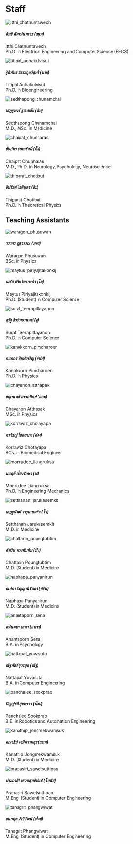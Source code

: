# Staff

<div class="row row-cols-1 row-cols-md-3 g-4">
<div class="col">
    <div class="card h-100">
        <img src="https://github.com/ichatnun/brainCodeCamp/blob/main/assets/images/team_photos/itthi_chatnuntawech.jpeg?raw=true" class="card-img-top" alt="itthi_chatnuntawech">
        <div class="card-body">
            <h5 class="card-title m-0">อิทธิ ฉัตรนันทเวช (ขนุน)</h5>
            <p class="card-text">
                Itthi Chatnuntawech<br/>
                Ph.D. in Electrical Engineering and Computer Science (EECS)
            </p>
        </div>
    </div>
</div>
<div class="col">
    <div class="card h-100">
        <img src="https://github.com/ichatnun/brainCodeCamp/blob/main/assets/images/team_photos/titipat_achakulvisut.jpeg?raw=true" class="card-img-top" alt="titipat_achakulvisut">
        <div class="card-body">
            <h5 class="card-title m-0">ฐิติพัทธ อัชชะกุลวิสุทธิ์ (มาย)</h5>
            <p class="card-text">
                Titipat Achakulvisut<br/>
                Ph.D. in Bioengineering
            </p>
        </div>
    </div>
</div>
<div class="col">
    <div class="card h-100">
        <img src="https://github.com/ichatnun/brainCodeCamp/blob/main/assets/images/team_photos/sedthapong_chunamchai.jpeg?raw=true" class="card-img-top" alt="sedthapong_chunamchai">
        <div class="card-body">
            <h5 class="card-title m-0">เสฎฐพงศ์ ชูนามชัย (พีท)</h5>
            <p class="card-text">
                Sedthapong Chunamchai<br/>
                M.D., MSc. in Medicine
            </p>
        </div>
    </div>
</div>
<div class="col">
    <div class="card h-100">
        <img src="https://github.com/ichatnun/brainCodeCamp/blob/main/assets/images/team_photos/chaipat_chunharas.jpeg?raw=true" class="card-img-top" alt="chaipat_chunharas">
        <div class="card-body">
            <h5 class="card-title m-0">ชัยภัทร ชุณหรัศมิ์ (กิ๊ก)</h5>
            <p class="card-text">
                Chaipat Chunharas<br/>
                M.D., Ph.D. in Neurology, Psychology, Neuroscience
            </p>
        </div>
    </div>
</div>
<div class="col">
    <div class="card h-100">
        <img src="https://github.com/ichatnun/brainCodeCamp/blob/main/assets/images/team_photos/thiparat_chotibut.jpeg?raw=true" class="card-img-top" alt="thiparat_chotibut">
        <div class="card-body">
            <h5 class="card-title m-0">ธิปรัชต์ โชติบุตร (ธิป)</h5>
            <p class="card-text">
                Thiparat Chotibut<br/>
                Ph.D. in Theoretical Physics
            </p>
        </div>
    </div>
</div>
</div>

## Teaching Assistants
<div class="row row-cols-1 row-cols-md-3 g-4">
<div class="col">
    <div class="card h-100">
        <img src="https://github.com/ichatnun/brainCodeCamp/blob/main/assets/images/team_photos/waragon_phusuwan.jpeg?raw=true" class="card-img-top" alt="waragon_phusuwan">
        <div class="card-body">
            <h5 class="card-title m-0">วรากร ภู่สุวรรณ (มอส)</h5>
            <p class="card-text">
                Waragon  Phusuwan <br/>
                BSc. in Physics
            </p>
        </div>
    </div>
</div>
<div class="col">
    <div class="card h-100">
        <img src="https://github.com/ichatnun/brainCodeCamp/blob/main/assets/images/team_photos/maytus_piriyajitakonkij.jpeg?raw=true" class="card-img-top" alt="maytus_piriyajitakonkij">
        <div class="card-body">
            <h5 class="card-title m-0">เมธัส พิริยจิตรกรกิจ (โม)</h5>
            <p class="card-text">
                Maytus Piriyajitakonkij<br/>
                Ph.D. (Student) in Computer Science
            </p>
        </div>
    </div>
</div>
<div class="col">
    <div class="card h-100">
        <img src="https://github.com/ichatnun/brainCodeCamp/blob/main/assets/images/team_photos/surat_teerapittayanon.jpeg?raw=true" class="card-img-top" alt="surat_teerapittayanon">
        <div class="card-body">
            <h5 class="card-title m-0">สุรัฐ ธีรพิทยานนท์ (อู๋)</h5>
            <p class="card-text">
                Surat Teerapittayanon<br/>
                Ph.D. in Computer Science
            </p>
        </div>
    </div>
</div>
<div class="col">
    <div class="card h-100">
        <img src="https://github.com/ichatnun/brainCodeCamp/blob/main/assets/images/team_photos/kanokkorn_pimcharoen.jpeg?raw=true" class="card-img-top" alt="kanokkorn_pimcharoen">
        <div class="card-body">
            <h5 class="card-title m-0">กนกกร พิมพ์เจริญ (กิฟท์)</h5>
            <p class="card-text">
                Kanokkorn Pimcharoen<br/>
                Ph.D. in Physics
            </p>
        </div>
    </div>
</div>
<div class="col">
    <div class="card h-100">
        <img src="https://github.com/ichatnun/brainCodeCamp/blob/main/assets/images/team_photos/chayanon_atthapak.jpeg?raw=true" class="card-img-top" alt="chayanon_atthapak">
        <div class="card-body">
            <h5 class="card-title m-0">ชญานนท์ อรรถปักษ์ (ออม)</h5>
            <p class="card-text">
                Chayanon Atthapak<br/>
                MSc. in Physics
            </p>
        </div>
    </div>
</div>
<div class="col">
    <div class="card h-100">
        <img src="https://github.com/ichatnun/brainCodeCamp/blob/main/assets/images/team_photos/korrawiz_chotayapa.jpeg?raw=true" class="card-img-top" alt="korrawiz_chotayapa">
        <div class="card-body">
            <h5 class="card-title m-0">กรวิชญ์  โชตยาภา (อ๋อง)</h5>
            <p class="card-text">
                Korrawiz Chotayapa <br/>
                BCs. in Biomedical Engineer
            </p>
        </div>
    </div>
</div>
<div class="col">
    <div class="card h-100">
        <img src="https://github.com/ichatnun/brainCodeCamp/blob/main/assets/images/team_photos/monrudee_liangruksa.jpeg?raw=true" class="card-img-top" alt="monrudee_liangruksa">
        <div class="card-body">
            <h5 class="card-title m-0">มนฤดี เลี้ยงรักษา (เอ๋)</h5>
            <p class="card-text">
                Monrudee Liangruksa<br/>
                Ph.D. in Engineering Mechanics
            </p>
        </div>
    </div>
</div>
<div class="col">
    <div class="card h-100">
        <img src="https://github.com/ichatnun/brainCodeCamp/blob/main/assets/images/team_photos/setthanan_jarukasemkit.jpeg?raw=true" class="card-img-top" alt="setthanan_jarukasemkit">
        <div class="card-body">
            <h5 class="card-title m-0">เสฏฐนันท์ จารุเกษมกิจ (โจ)</h5>
            <p class="card-text">
                Setthanan Jarukasemkit<br/>
                M.D. in Medicine
            </p>
        </div>
    </div>
</div>
<div class="col">
    <div class="card h-100">
        <img src="https://github.com/ichatnun/brainCodeCamp/blob/main/assets/images/team_photos/chattarin_poungtubtim.jpeg?raw=true" class="card-img-top" alt="chattarin_poungtubtim">
        <div class="card-body">
            <h5 class="card-title m-0">ฉัตริน พวงทับทิม (ปัน)</h5>
            <p class="card-text">
                Chattarin  Poungtubtim <br/>
                M.D. (Student) in Medicine 
            </p>
        </div>
    </div>
</div>
<div class="col">
    <div class="card h-100">
        <img src="https://github.com/ichatnun/brainCodeCamp/blob/main/assets/images/team_photos/naphapa_panyanirun.jpeg?raw=true" class="card-img-top" alt="naphapa_panyanirun">
        <div class="card-body">
            <h5 class="card-title m-0">ณปภา ปัญญานิรันดร์ (ปริน)</h5>
            <p class="card-text">
                Naphapa Panyanirun<br/>
                M.D. (Student) in Medicine
            </p>
        </div>
    </div>
</div>
<div class="col">
    <div class="card h-100">
        <img src="https://github.com/ichatnun/brainCodeCamp/blob/main/assets/images/team_photos/anantaporn_sena.jpeg?raw=true" class="card-img-top" alt="anantaporn_sena">
        <div class="card-body">
            <h5 class="card-title m-0">อนันตพร เสนา (แพรว)</h5>
            <p class="card-text">
                Anantaporn Sena<br/>
                B.A. in Psychology
            </p>
        </div>
    </div>
</div>
<div class="col">
    <div class="card h-100">
        <img src="https://github.com/ichatnun/brainCodeCamp/blob/main/assets/images/team_photos/nattapat_yuvasuta.jpg?raw=true" class="card-img-top" alt="nattapat_yuvasuta">
        <div class="card-body">
            <h5 class="card-title m-0">ณัฐพัชร์ ยุวะสุต (ณัฐ)</h5>
            <p class="card-text">
                Nattapat Yuvasuta<br/>
                B.A. in Computer Engineering
            </p>
        </div>
    </div>
</div>
<div class="col">
    <div class="card h-100">
        <img src="https://github.com/ichatnun/brainCodeCamp/blob/main/assets/images/team_photos/panchalee_sookprao.jpg?raw=true" class="card-img-top" alt="panchalee_sookprao">
        <div class="card-body">
            <h5 class="card-title m-0">ปัญญ์ชลี สุขพราว (ป๊อป)</h5>
            <p class="card-text">
                Panchalee Sookprao<br/>
                B.E. in Robotics and Automation Engineering
            </p>
        </div>
    </div>
</div>
<div class="col">
    <div class="card h-100">
        <img src="https://github.com/ichatnun/brainCodeCamp/blob/main/assets/images/team_photos/kanathip_jongmekwamsuk.png?raw=true" class="card-img-top" alt="kanathip_jongmekwamsuk">
        <div class="card-body">
            <h5 class="card-title m-0">คณาธิป จงมีความสุข (แทน)</h5>
            <p class="card-text">
                Kanathip Jongmekwamsuk<br/>
                M.D. (Student) in Medicine
            </p>
        </div>
    </div>
</div>
<div class="col">
    <div class="card h-100">
        <img src="https://github.com/ichatnun/brainCodeCamp/blob/main/assets/images/team_photos/prapasiri_sawetsuttipan.jpg?raw=true" class="card-img-top" alt="prapasiri_sawetsuttipan">
        <div class="card-body">
            <h5 class="card-title m-0">ประภาสิริ เศวตสุทธิพันธ์ (โบนัส)</h5>
            <p class="card-text">
                Prapasiri Sawetsuttipan<br/>
                M.Eng. (Student) in Computer Engineering
            </p>
        </div>
    </div>
</div>
<div class="col">
    <div class="card h-100">
        <img src="https://github.com/ichatnun/brainCodeCamp/blob/main/assets/images/team_photos/tanagrit_phangwiwat.jpg?raw=true" class="card-img-top" alt="tanagrit_phangwiwat">
        <div class="card-body">
            <h5 class="card-title m-0">ธนกฤต  ผังวิวัฒน์ (พั้นช์)</h5>
            <p class="card-text">
                Tanagrit Phangwiwat<br/>
                M.Eng. (Student) in Computer Engineering
            </p>
        </div>
    </div>
</div>
</div>